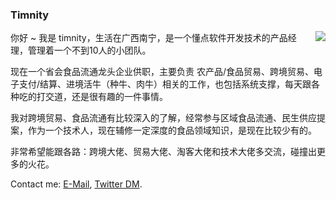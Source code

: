 ### Timnity

<img align="right" src="https://github-readme-stats.vercel.app/api?username=timnity&show_icons=true&icon_color=0366d6&text_color=24292e&bg_color=ffffff&hide_title=true" />

你好 ~ 我是 timnity，生活在广西南宁，是一个懂点软件开发技术的产品经理，管理着一个不到10人的小团队。

现在一个省会食品流通龙头企业供职，主要负责 农产品/食品贸易、跨境贸易、电子支付/结算、进境活牛（种牛、肉牛）相关的工作，也包括系统支撑，每天跟各种吃的打交道，还是很有趣的一件事情。

我对跨境贸易、食品流通有比较深入的了解，经常参与区域食品流通、民生供应提案，作为一个技术人，现在辅修一定深度的食品领域知识，是现在比较少有的。

非常希望能跟各路：跨境大佬、贸易大佬、淘客大佬和技术大佬多交流，碰撞出更多的火花。

Contact me: [E-Mail](mailto:timnity@gmail.com), [Twitter DM](https://twitter.com/timnity).
